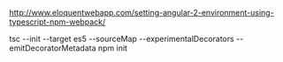 http://www.eloquentwebapp.com/setting-angular-2-environment-using-typescript-npm-webpack/

tsc --init --target es5 --sourceMap --experimentalDecorators --emitDecoratorMetadata
npm init
